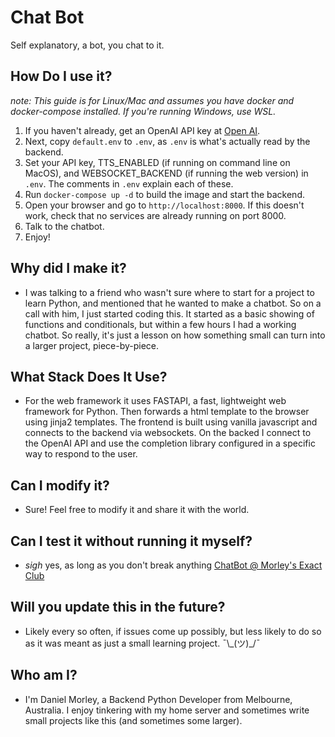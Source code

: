 # Chat Bot

Self explanatory, a bot, you chat to it.

## How Do I use it?

_note: This guide is for Linux/Mac and assumes you have docker and docker-compose installed. If you're running Windows, use WSL._

1. If you haven't already, get an OpenAI API key at [Open AI](https://beta.openai.com/).
2. Next, copy `default.env` to `.env`, as `.env` is what's actually read by the backend.
3. Set your API key, TTS_ENABLED (if running on command line on MacOS), and WEBSOCKET_BACKEND (if running the web version) in `.env`. The comments in `.env` explain each of these.
4. Run `docker-compose up -d` to build the image and start the backend.
5. Open your browser and go to `http://localhost:8000`. If this doesn't work, check that no services are already running on port 8000.
6. Talk to the chatbot.
7. Enjoy!

## Why did I make it?

- I was talking to a friend who wasn't sure where to start for a project to learn Python, and mentioned that he wanted to make a chatbot. So on a call with him, I just started coding this. It started as a basic showing of functions and conditionals, but within a few hours I had a working chatbot. So really, it's just a lesson on how something small can turn into a larger project, piece-by-piece.

## What Stack Does It Use?

- For the web framework it uses FASTAPI, a fast, lightweight web framework for Python. Then forwards a html template to the browser using jinja2 templates. The frontend is built using vanilla javascript and connects to the backend via websockets. On the backed I connect to the OpenAI API and use the completion library configured in a specific way to respond to the user.

## Can I modify it?

- Sure! Feel free to modify it and share it with the world.

## Can I test it without running it myself?

- _sigh_ yes, as long as you don't break anything [ChatBot @ Morley's Exact Club](https://chatbot.morleysexact.club)

## Will you update this in the future?

- Likely every so often, if issues come up possibly, but less likely to do so as it was meant as just a small learning project. ¯\\\_(ツ)\_/¯

## Who am I?

- I'm Daniel Morley, a Backend Python Developer from Melbourne, Australia. I enjoy tinkering with my home server and sometimes write small projects like this (and sometimes some larger).
